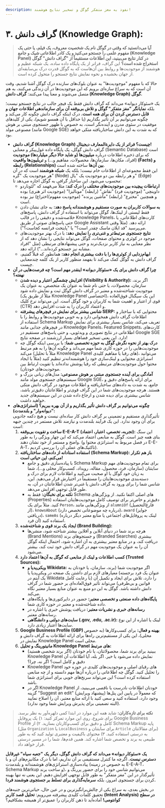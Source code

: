 ```yaml
---
description: نفوذ به مغز متفکر گوگل و تسخیر نتایج هوشمند!
---
```


# ۳. گراف دانش (Knowledge Graph):



> **آیا می‌دانستید که وقتی در گوگل نام یک شخصیت معروف، یک فیلم، یا حتی یک مفهوم علمی را جستجو می‌کنید و یک کادر اطلاعاتی شیک و جامع (Knowledge Panel) در کنار نتایج می‌بینید، این اطلاعات مستقیماً از "گراف دانش" گوگل استخراج شده است؟** این گراف، فراتر از یک پایگاه داده ساده، یک شبکه عظیم و هوشمند از موجودیت‌ها و روابط بین آن‌هاست که به گوگل قدرت درک بی‌سابقه‌ای از جهان بخشیده و نحوه نمایش نتایج جستجو را متحول کرده است.

حالا که با مفهوم "موجودیت‌ها" به عنوان بلوک‌های سازنده درک گوگل آشنا شدیم، وقت آن است که به سراغ سازه‌ای برویم که این موجودیت‌ها در آن زندگی می‌کنند، به هم متصل می‌شوند و معنا پیدا می‌کنند: **گراف دانش (Knowledge Graph) گوگل.**

یک «سئوکار دیوانه» می‌داند که گراف دانش فقط یک فیچر جالب در نتایج جستجو نیست؛ بلکه **نمایانگر "مغز متفکر" گوگل و تلاش بی‌وقفه آن برای سازماندهی اطلاعات جهان و قابل دسترس کردن آن برای همه است.** درک اینکه گراف دانش چگونه کار می‌کند و چگونه می‌توانیم بر آن تأثیر بگذاریم (یا حداقل با آن همسو شویم)، یکی از کلیدهای موفقیت در سئوی مدرن و آینده‌نگر است، به خصوص با ظهور جستجوی مبتنی بر هوش مصنوعی مولد (مانند Google SGE) که به شدت به این دانش ساختاریافته متکی خواهد بود.

* **گراف دانش (Knowledge Graph) چیست؟ فراتر از یک دایرةالمعارف دیجیتال!**\
  گراف دانش گوگل، یک پایگاه داده غول‌پیکر و معنایی (Semantic Database) است که برای ذخیره اطلاعات درباره **میلیون‌ها (و شاید حالا دیگر میلیاردها) موجودیت** (افراد، مکان‌ها، سازمان‌ها، محصولات، مفاهیم و...) و **تریلیون‌ها واقعیت (Facts) و رابطه (Relationships) بین آن‌ها** ساخته شده است.\
  این فقط مجموعه‌ای از اطلاعات خام نیست؛ بلکه یک **شبکه هوشمند** است که در آن هر موجودیت یک "گره" (Node) و هر رابطه بین دو موجودیت یک "یال" (Edge) محسوب می‌شود. این ساختار گرافی به گوگل اجازه می‌دهد تا:
  * **ارتباطات پیچیده بین موجودیت‌های مختلف را درک کند:** مثلاً می‌فهمد که "لئوناردو داوینچی" (موجودیت فرد) "نقاشِ" (رابطه) "مونالیزا" (موجودیت اثر هنری) بوده و همچنین "مخترع" (رابطه) "ماشین پرنده" (موجودیت مفهوم/اختراع) نیز بوده است.
  * **به سوالات کاربران به صورت مستقیم و هوشمندانه پاسخ دهد:** به جای نشان دادن فقط لیستی از لینک‌ها، گوگل می‌تواند با استفاده از گراف دانش، پاسخ‌های خلاصه‌شده و دقیقی را در قالب Knowledge Panels، کارت‌های اطلاعاتی، یا حتی پاسخ‌های صوتی از طریق Google Assistant ارائه دهد. (مثلاً وقتی می‌پرسید "قد ایلان ماسک چقدر است؟" یا "پایتخت فرانسه کجاست؟").
  * **نتایج جستجوی مرتبط‌تر و غنی‌تری را نمایش دهد:** با درک بهتر موجودیت‌های موجود در کوئری و محتوای صفحات، گوگل می‌تواند نتایجی را نشان دهد که از نظر معنایی به نیاز کاربر نزدیک‌ترند و حتی پیشنهادهای مرتبطی (مثل "افراد مشابه نیز جستجو کرده‌اند...") ارائه دهد.
  * **ابهام‌زدایی از کوئری‌ها را با دقت بیشتری انجام دهد:** همانطور که قبلاً گفتیم، گراف دانش به گوگل کمک می‌کند تا بفهمد منظور کاربر از یک کلمه چندمعنایی چیست.
* **چرا گراف دانش برای یک «سئوکار دیوانه» اینقدر مهم است؟ چه فرصت‌هایی در آن نهفته؟**
  * **افزایش چشمگیر اعتبار و دیده شدن (Visibility & Authority):** اگر برند، سازمان، محصولات، یا حتی نام شما به عنوان یک متخصص، به عنوان یک موجودیت شناخته‌شده و معتبر در گراف دانش گوگل ثبت و نمایش داده شود (مثلاً از طریق یک Knowledge Panel اختصاصی)، این یک سیگنال فوق‌العاده قوی از اعتبار و اهمیت شما به کاربران و خود گوگل است. این می‌تواند نرخ کلیک (CTR) و اعتماد کاربران را به شدت افزایش دهد.
  * **شانس بیشتر برای نمایش در فیچرهای پیشرفته SERP:** محتوایی که با ساختار و اطلاعات گراف دانش همخوانی دارد و به خوبی موجودیت‌ها و روابط را با استفاده از Schema Markup تعریف می‌کند، شانس بسیار بیشتری برای نمایش در فیچرهای جذابی مانند Knowledge Panels، Featured Snippets، کارت‌های اطلاعاتی در نتایج تصویری و ویدئویی، و حتی پاسخ‌های مستقیم در Google SGE دارد. این یعنی تسخیر فضاهای بسیار ارزشمند در صفحه نتایج!
  * **درک بهتر از نحوه نگرش گوگل به حوزه تخصصی شما:** با بررسی اینکه گوگل چه موجودیت‌هایی را در حوزه کاری شما مهم می‌داند و چگونه آن‌ها را به هم مرتبط می‌کند (مثلاً با تحلیل Knowledge Panel های رقبا یا مفاهیم کلیدی)، می‌توانید استراتژی محتوایی و لینک‌سازی خود را هوشمندانه‌تر تنظیم کنید (مثلاً با ایجاد محتوا حول موجودیت‌های مرتبطی که رقبا پوشش نداده‌اند یا تقویت ارتباط بین موجودیت‌های خودتان).
  * **آمادگی برای آینده جستجوی مبتنی بر هوش مصنوعی:** مدل‌های زبانی بزرگ و سیستم‌های جستجوی مولد مانند Google SGE، برای ارائه پاسخ‌های دقیق و جامع، به شدت به داده‌های ساختاریافته و اطلاعات موجود در گراف دانش متکی هستند. هرچه موجودیت‌های شما در این گراف قوی‌تر و اطلاعاتتان دقیق‌تر باشد، شانس بیشتری برای دیده شدن و ارجاع داده شدن در این سیستم‌های جدید خواهید داشت.
* **چگونه می‌توانیم بر گراف دانش تأثیر بگذاریم و از آن بهره ببریم؟ (استراتژی‌های "دیوانه‌وار" و بلندمدت):**\
  تأثیرگذاری مستقیم و تضمینی بر گراف دانش کار ساده‌ای نیست و هیچ دکمه جادویی برای آن وجود ندارد. این یک فرآیند بلندمدت و نیازمند تلاش مستمر در چندین جبهه است:
  1. **ساخت و تقویت بی‌وقفه E-E-A-T (تجربه، تخصص، اعتبار، اعتماد):** این سنگ بنای همه چیز است. گوگل به منابعی اعتماد می‌کند که این چهار ویژگی را به طور واضح و مستمر از خود نشان دهند. (در فصل مربوط به استراتژی محتوا و E-E-A-T، تاکتیک‌های عملی آن را بررسی کردیم).
  2. **استفاده استادانه از داده‌های ساختاریافته (Schema Markup): باز هم تکرار می‌کنم، این حیاتی است!**
     * با پیاده‌سازی دقیق و جامع Schema Markup برای تمام موجودیت‌های مهم سایتتان (سازمان، فرد، محصول، مقاله، رویداد، کسب‌وکار محلی و...)، شما به زبان خود گوگل با او صحبت می‌کنید و اطلاعات لازم برای درک و دسته‌بندی موجودیت‌هایتان را مستقیماً در اختیارش قرار می‌دهید. این، شانس شما را برای ورود به گراف دانش یا غنی‌تر شدن اطلاعاتتان در آن، به طور قابل توجهی افزایش می‌دهد.
     * **نکته برای نخبگان:** فقط به Schema های اصلی اکتفا نکنید. از ویژگی‌های (Properties) دقیق‌تر و خاص‌تر برای توصیف کامل موجودیت‌هایتان استفاده کنید. مثلاً برای یک `Person`، از ویژگی‌هایی مانند `alumniOf` (فارغ‌التحصیل از)، `knowsAbout` (درباره چه موضوعاتی تخصص دارد)، `award` (جوایز دریافتی)، `sameAs` (لینک به پروفایل‌های اجتماعی یا منابع معتبر دیگر درباره آن فرد) استفاده کنید.
  3. **ایجاد یک برند قوی و شناخته‌شده (Brand Building):**
     * هرچه برند شما در دنیای آنلاین و آفلاین بیشتر شناخته شود، منشن‌ها (Brand Mentions) و جستجوهای برند (Branded Searches) بیشتری دریافت کند، و در منابع معتبر بیشتری به آن اشاره شود، احتمال اینکه گوگل آن را به عنوان یک موجودیت مهم در گراف دانش خود ثبت کند، بیشتر می‌شود.
  4. **کسب اطلاعات و لینک از منابعی که گوگل به آن‌ها اعتماد دارد (Trusted Sources):**
     * **ویکی‌پدیا و Wikidata:** اگر موجودیت شما (برند، سازمان، یا خودتان به عنوان یک فرد برجسته) معیارهای لازم برای داشتن یک صفحه در ویکی‌پدیا یا یک آیتم در Wikidata را دارد، تلاش برای ایجاد و تکمیل آن (با رعایت کامل قوانین و بی‌طرفی) می‌تواند تأثیر فوق‌العاده‌ای بر حضور شما در گراف دانش داشته باشد. گوگل به این دو منبع به عنوان منابع بسیار معتبر نگاه می‌کند.
     * **پایگاه‌های داده صنعتی و تخصصی معتبر:** حضور در دایرکتوری‌ها و پایگاه‌های داده شناخته‌شده و معتبر در حوزه کاری شما.
     * **رسانه‌های خبری و نشریات معتبر:** دریافت پوشش خبری یا اشاره در رسانه‌های معتبر.
     * **سایت‌های دولتی و دانشگاهی (.gov, .edu, .ac.ir):** لینک یا اشاره از این نوع سایت‌ها اعتبار زیادی دارد.
  5. **Google Business Profile (GBP) بهینه و فعال:** برای کسب‌وکارها (به خصوص محلی)، این یکی از مستقیم‌ترین راه‌ها برای ارائه اطلاعات به گراف دانش و نمایش در Knowledge Panel محلی است.
  6. **مانیتورینگ و تحلیل Knowledge Panel های مرتبط:**
     * ببینید برای برند شما، محصولاتتان، یا نام خودتان (اگر برند شخصی هستید) Knowledge Panel نمایش داده می‌شود یا خیر. اگر بله، آیا اطلاعات آن دقیق و کامل است؟ اگر نه، چرا؟
     * Knowledge Panel های رقبای اصلی و موجودیت‌های کلیدی در حوزه خود را تحلیل کنید. گوگل چه اطلاعاتی را درباره آن‌ها مهم دانسته و از چه منابعی استفاده کرده است؟ این می‌تواند سرنخ‌های خوبی برای استراتژی شما باشد.
     * اگر در Knowledge Panel خودتان اطلاعات نادرست یا ناقصی می‌بینید، از گزینه "Suggest an edit" (پیشنهاد ویرایش) که معمولاً در پایین این پنل‌ها وجود دارد، استفاده کنید و سعی کنید با ارائه منابع معتبر، آن را اصلاح نمایید (البته تضمینی برای پذیرش ویرایش شما وجود ندارد).

> **نکته برای تازه‌کاران:** شاید همه این موارد در ابتدا کمی دلهره‌آور به نظر برسد. برای شروع، روی این موارد تمرکز کنید: ۱) یک پروفایل Google Business Profile کامل و دقیق برای کسب‌وکارتان بسازید. ۲) از Schema Markup پایه (مثل `Organization` یا `LocalBusiness` برای سایتتان و `Article` برای مقالاتتان) به درستی استفاده کنید. ۳) محتوای باکیفیت و معتبری تولید کنید که به طور طبیعی به برند و تخصص شما اشاره کند. همین قدم‌ها، شما را در مسیر درستی قرار خواهد داد.

**یک «سئوکار دیوانه» می‌داند که گراف دانش گوگل، دیگر یک "جعبه سیاه" غیرقابل دسترس نیست.** اگرچه ما کنترل مستقیمی بر آن نداریم، اما با درک مکانیزم‌های آن و با پیاده‌سازی استراتژی‌های هوشمندانه و بلندمدت (به خصوص در زمینه E-E-A-T، Schema Markup و ساخت برند)، می‌توانیم شانس خود را برای حضور پررنگ و تأثیرگذار در این "مغز متفکر" به طور قابل توجهی افزایش دهیم. این یعنی نه تنها بهینه کردن برای جستجوی امروز، بلکه **سرمایه‌گذاری برای تسلط بر جستجوی هوشمند فردا.**

در بخش بعدی، به سراغ یکی از چالش‌برانگیزترین و در عین حال، حیاتی‌ترین جنبه‌های تحقیق کلمات کلیدی پیشرفته می‌رویم: **تحلیل قصد کاربر (Intent Analysis) در سطح کوانتومی!** آماده‌اید تا ذهن کاربران را عمیق‌تر از همیشه بشکافیم؟
